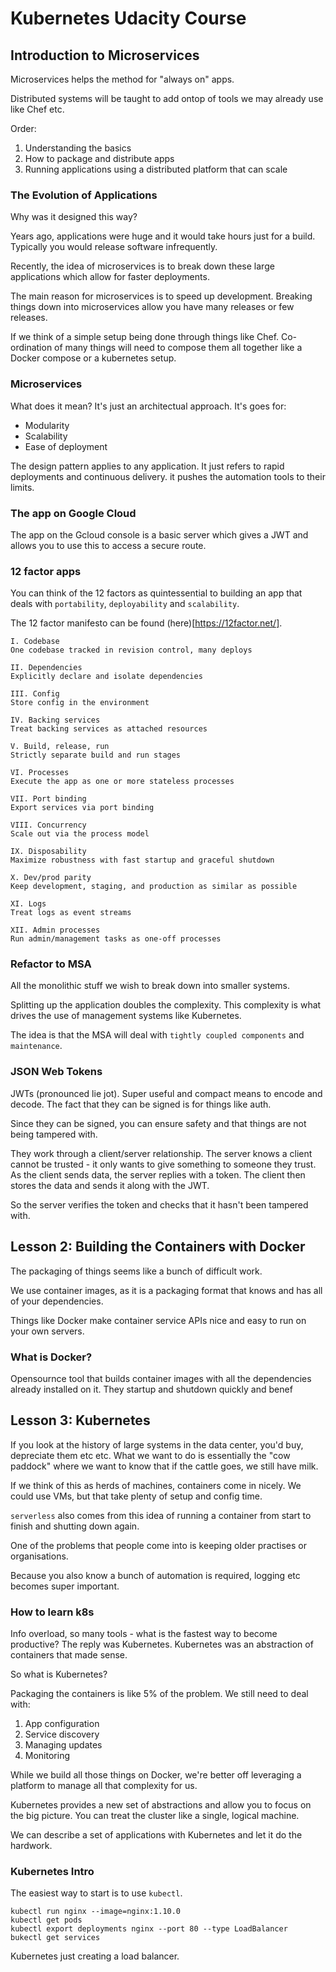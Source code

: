 # Kubernetes Udacity Course

## Introduction to Microservices

Microservices helps the method for "always on" apps.

Distributed systems will be taught to add ontop of tools we may already use like Chef etc.

Order:

1. Understanding the basics
2. How to package and distribute apps
3. Running applications using a distributed platform that can scale

### The Evolution of Applications

Why was it designed this way?

Years ago, applications were huge and it would take hours just for a build. Typically you would release software infrequently.

Recently, the idea of microservices is to break down these large applications which allow for faster deployments.

The main reason for microservices is to speed up development. Breaking things down into microservices allow you have many releases or few releases.

If we think of a simple setup being done through things like Chef. Co-ordination of many things will need to compose them all together like a Docker compose or a kubernetes setup.

### Microservices

What does it mean? It's just an architectual approach. It's goes for:
- Modularity
- Scalability
- Ease of deployment

The design pattern applies to any application. It just refers to rapid deployments and continuous delivery. it pushes the automation tools to their limits.

### The app on Google Cloud

The app on the Gcloud console is a basic server which gives a JWT and allows you to use this to access a secure route.

### 12 factor apps

You can think of the 12 factors as quintessential to building an app that deals with `portability`, `deployability` and `scalability`.

The 12 factor manifesto can be found (here)[https://12factor.net/].

```
I. Codebase
One codebase tracked in revision control, many deploys

II. Dependencies
Explicitly declare and isolate dependencies

III. Config
Store config in the environment

IV. Backing services
Treat backing services as attached resources

V. Build, release, run
Strictly separate build and run stages

VI. Processes
Execute the app as one or more stateless processes

VII. Port binding
Export services via port binding

VIII. Concurrency
Scale out via the process model

IX. Disposability
Maximize robustness with fast startup and graceful shutdown

X. Dev/prod parity
Keep development, staging, and production as similar as possible

XI. Logs
Treat logs as event streams

XII. Admin processes
Run admin/management tasks as one-off processes
```

### Refactor to MSA

All the monolithic stuff we wish to break down into smaller systems.

Splitting up the application doubles the complexity. This complexity is what drives the use of management systems like Kubernetes.

The idea is that the MSA will deal with `tightly coupled components` and `maintenance`.

### JSON Web Tokens

JWTs (pronounced lie jot). Super useful and compact means to encode and decode. The fact that they can be signed is for things like auth.

Since they can be signed, you can ensure safety and that things are not being tampered with.

They work through a client/server relationship. The server knows a client cannot be trusted - it only wants to give something to someone they trust. As the client sends data, the server replies with a token. The client then stores the data and sends it along with the JWT.

So the server verifies the token and checks that it hasn't been tampered with.

## Lesson 2: Building the Containers with Docker

The packaging of things seems like a bunch of difficult work.

We use container images, as it is a packaging format that knows and has all of your dependencies.

Things like Docker make container service APIs nice and easy to run on your own servers.

### What is Docker?

Opensournce tool that builds container images with all the dependencies already installed on it. They startup and shutdown quickly and benef

## Lesson 3: Kubernetes

If you look at the history of large systems in the data center, you'd buy, depreciate them etc etc. What we want to do is essentially the "cow paddock" where we want to know that if the cattle goes, we still have milk.

If we think of this as herds of machines, containers come in nicely. We could use VMs, but that take plenty of setup and config time.

`serverless` also comes from this idea of running a container from start to finish and shutting down again.

One of the problems that people come into is keeping older practises or organisations.

Because you also know a bunch of automation is required, logging etc becomes super important.

### How to learn k8s

Info overload, so many tools - what is the fastest way to become productive? The reply was Kubernetes. Kubernetes was an abstraction of containers that made sense.

So what is Kubernetes?

Packaging the containers is like 5% of the problem. We still need to deal with:

1. App configuration
2. Service discovery
3. Managing updates
4. Monitoring

While we build all those things on Docker, we're better off leveraging a platform to manage all that complexity for us.

Kubernetes provides a new set of abstractions and allow you to focus on the big picture. You can treat the cluster like a single, logical machine.

We can describe a set of applications with Kubernetes and let it do the hardwork.

### Kubernetes Intro

The easiest way to start is to use `kubectl`.

```
kubectl run nginx --image=nginx:1.10.0
kubectl get pods
kubectl export deployments nginx --port 80 --type LoadBalancer
bukectl get services
```

Kubernetes just creating a load balancer.
